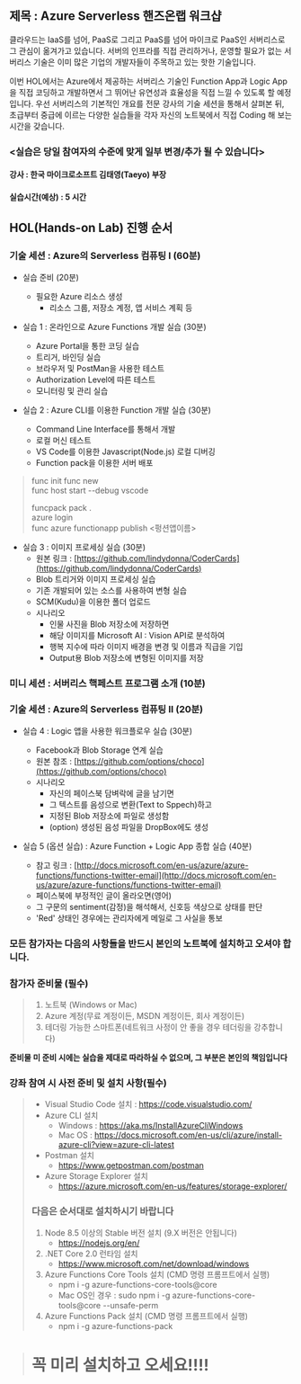 ## 제목 : Azure Serverless 핸즈온랩 워크샵

클라우드는 IaaS를 넘어, PaaS로 그리고 PaaS를 넘어 마이크로 PaaS인 서버리스로 그 관심이 옮겨가고 있습니다. 서버의 인프라를 직접 관리하거나, 운영할 필요가 없는 서버리스 기술은 이미 많은 기업의 개발자들이 주목하고 있는 핫한 기술입니다. 

이번 HOL에서는 Azure에서 제공하는 서버리스 기술인 Function App과 Logic App을 직접 코딩하고 개발하면서 그 뛰어난 유연성과 효율성을 직접 느낄 수 있도록 할 예정입니다. 우선 서버리스의 기본적인 개요를 전문 강사의 기술 세션을 통해서 살펴본 뒤, 초급부터 중급에 이르는 다양한 실습들을 각자 자신의 노트북에서 직접 Coding 해 보는 시간을 갖습니다.

### <실습은 당일 참여자의 수준에 맞게 일부 변경/추가 될 수 있습니다>

#### **강사** : 한국 마이크로소프트 김태영(Taeyo) 부장 

#### 실습시간(예상) : 5 시간 

## HOL(Hands-on Lab) 진행 순서

### 기술 세션 : Azure의 Serverless 컴퓨팅 I (60분)

- 실습 준비 (20분)
    - 필요한 Azure 리소스 생성
        - 리소스 그룹, 저장소 계정, 앱 서비스 계획 등

- 실습 1 : 온라인으로 Azure Functions 개발 실습 (30분)
    - Azure Portal을 통한 코딩 실습
    - 트리거, 바인딩 실습
	- 브라우저 및 PostMan을 사용한 테스트
    - Authorization Level에 따른 테스트
	- 모니터링 및 관리 실습

- 실습 2 : Azure CLI를 이용한 Function 개발 실습 (30분) 
	- Command Line Interface를 통해서 개발
    - 로컬 머신 테스트
    - VS Code를 이용한 Javascript(Node.js) 로컬 디버깅
    - Function pack을 이용한 서버 배포
    
> func init	
> func new	
> func host start --debug vscode	
>	 
> funcpack pack .	
> azure login	
> func azure functionapp publish <펑션앱이름>	

- 실습 3 : 이미지 프로세싱 실습 (30분)
    - 원본 링크 : [https://github.com/lindydonna/CoderCards](https://github.com/lindydonna/CoderCards)
    - Blob 트리거와 이미지 프로세싱 실습 
    - 기존 개발되어 있는 소스를 사용하여 변형 실습
    - SCM(Kudu)을 이용한 폴더 업로드
    - 시나리오
        - 인물 사진을 Blob 저장소에 저장하면
        - 해당 이미지를 Microsoft AI : Vision API로 분석하여
        - 행복 지수에 따라 이미지 배경을 변경 및 이름과 직급을 기입
        - Output용 Blob 저장소에 변형된 이미지를 저장

### 미니 세션 : 서버리스 핵페스트 프로그램 소개 (10분)

### 기술 세션 : Azure의 Serverless 컴퓨팅 II (20분)

- 실습 4 : Logic 앱을 사용한 워크플로우 실습 (30분)
	- Facebook과 Blob Storage 연계 실습
    - 원본 참조 : [https://github.com/options/choco](https://github.com/options/choco)
    - 시나리오
        - 자신의 페이스북 담벼락에 글을 남기면
        - 그 텍스트를 음성으로 변환(Text to Sppech)하고
        - 지정된 Blob 저장소에 파일로 생성함
        - (option) 생성된 음성 파일을 DropBox에도 생성

- 실습 5 (옵션 실습) : Azure Function + Logic App 종합 실습 (40분)
    - 참고 링크 : [http://docs.microsoft.com/en-us/azure/azure-functions/functions-twitter-email](http://docs.microsoft.com/en-us/azure/azure-functions/functions-twitter-email)     
    - 페이스북에 부정적인 글이 올라오면(영어)
    - 그 구문의 sentiment(감정)을 해석해서, 신호등 색상으로 상태를 판단
    - 'Red' 상태인 경우에는 관리자에게 메일로 그 사실을 통보
    
### 모든 참가자는 다음의 사항들을 반드시 본인의 노트북에 설치하고 오셔야 합니다. 

### 참가자 준비물 (필수)
> 1. 노트북 (Windows or Mac)
> 2. Azure 계정(무료 계정이든, MSDN 계정이든, 회사 계정이든)  
> 3. 테더링 가능한 스마트폰(네트워크 사정이 안 좋을 경우 테더링을 강추합니다)  

**준비물 미 준비 시에는 실습을 제대로 따라하실 수 없으며, 그 부분은 본인의 책임입니다**

### 강좌 참여 시 사전 준비 및 설치 사항(필수)
>    
> - Visual Studio Code 설치 : https://code.visualstudio.com/  
> - Azure CLI 설치
>   - Windows : https://aka.ms/InstallAzureCliWindows    
>   - Mac OS : https://docs.microsoft.com/en-us/cli/azure/install-azure-cli?view=azure-cli-latest  
> - Postman 설치
>   - https://www.getpostman.com/postman     
> - Azure Storage Explorer 설치
>   - https://azure.microsoft.com/en-us/features/storage-explorer/
> ### 다음은 순서대로 설치하시기 바랍니다
> 1.  Node 8.5 이상의 Stable 버전 설치 (9.X 버전은 안됩니다)
>       - https://nodejs.org/en/     
> 2. .NET Core 2.0 런타임 설치 
>       - https://www.microsoft.com/net/download/windows    
> 3. Azure Functions Core Tools 설치 (CMD 명령 프롬프트에서 실행) 
>       - npm i -g azure-functions-core-tools@core    
>       - Mac OS인 경우 : sudo npm i -g azure-functions-core-tools@core --unsafe-perm   
> 4. Azure Functions Pack 설치 (CMD 명령 프롬프트에서 실행) 
>       - npm i -g azure-functions-pack    

> # 꼭 미리 설치하고 오세요!!!!
